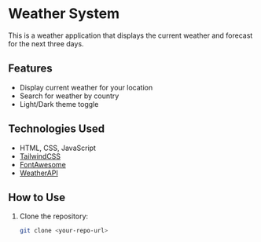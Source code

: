 # Weather System

This is a weather application that displays the current weather and forecast for the next three days.

## Features

- Display current weather for your location
- Search for weather by country
- Light/Dark theme toggle

## Technologies Used

- HTML, CSS, JavaScript
- [TailwindCSS](https://tailwindcss.com/)
- [FontAwesome](https://fontawesome.com/)
- [WeatherAPI](https://www.weatherapi.com/)

## How to Use

1. Clone the repository:
   ```bash
   git clone <your-repo-url>
